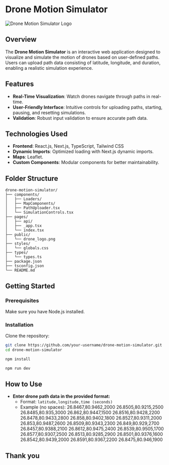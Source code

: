 # Drone Motion Simulator

![Drone Motion Simulator Logo](./deploy_sample.png)

## Overview

The **Drone Motion Simulator** is an interactive web application designed to visualize and simulate the motion of drones based on user-defined paths. Users can upload path data consisting of latitude, longitude, and duration, enabling a realistic simulation experience.

## Features

- **Real-Time Visualization**: Watch drones navigate through paths in real-time.
- **User-Friendly Interface**: Intuitive controls for uploading paths, starting, pausing, and resetting simulations.
- **Validation**: Robust input validation to ensure accurate path data.

## Technologies Used

- **Frontend**: React.js, Next.js, TypeScript, Tailwind CSS
- **Dynamic Imports**: Optimized loading with Next.js dynamic imports.
- **Maps**: Leaflet.
- **Custom Components**: Modular components for better maintainability.

## Folder Structure

```plaintext
drone-motion-simulator/
├── components/
│   ├── Loaders/
│   ├── MapComponents/
│   ├── PathUploader.tsx
│   └── SimulationControls.tsx
├── pages/
│   ├── api/
│   ├── _app.tsx
│   └── index.tsx
├── public/
│   └── drone_logo.png
├── styles/
│   └── globals.css
├── types/
│   └── types.ts
├── package.json
├── tsconfig.json
└── README.md
```

## Getting Started

### Prerequisites

Make sure you have Node.js installed.

### Installation

Clone the repository:

```bash
git clone https://github.com/your-username/drone-motion-simulator.git
cd drone-motion-simulator

npm install

npm run dev
```

## How to Use

- **Enter drone path data in the provided format:**
  - Format: `latitude,longitude,time (seconds)`
  - Example (no spaces):
    26.8467,80.9462,2000
    26.8505,80.9215,2500
    26.8485,80.935,3000
    26.862,80.9447,1500
    26.8516,80.9428,2200
    26.8478,80.9433,2800
    26.858,80.9402,1800
    26.8527,80.9311,2000
    26.853,80.9487,2600
    26.8509,80.9343,2300
    26.849,80.929,2700
    26.8457,80.9388,2100
    26.8612,80.9475,2400
    26.8539,80.9505,1700
    26.8577,80.9307,2500
    26.8513,80.9285,2900
    26.8501,80.9376,1600
    26.8542,80.9439,2000
    26.8591,80.9367,2200
    26.8475,80.946,1900

## Thank you

